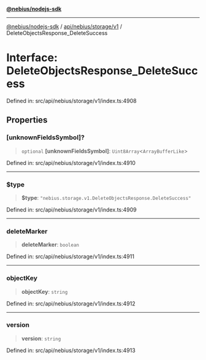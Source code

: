 [**@nebius/nodejs-sdk**](../../../../../README.md)

---

[@nebius/nodejs-sdk](../../../../../README.md) / [api/nebius/storage/v1](../README.md) / DeleteObjectsResponse_DeleteSuccess

# Interface: DeleteObjectsResponse_DeleteSuccess

Defined in: src/api/nebius/storage/v1/index.ts:4908

## Properties

### \[unknownFieldsSymbol\]?

> `optional` **\[unknownFieldsSymbol\]**: `Uint8Array`\<`ArrayBufferLike`\>

Defined in: src/api/nebius/storage/v1/index.ts:4910

---

### $type

> **$type**: `"nebius.storage.v1.DeleteObjectsResponse.DeleteSuccess"`

Defined in: src/api/nebius/storage/v1/index.ts:4909

---

### deleteMarker

> **deleteMarker**: `boolean`

Defined in: src/api/nebius/storage/v1/index.ts:4911

---

### objectKey

> **objectKey**: `string`

Defined in: src/api/nebius/storage/v1/index.ts:4912

---

### version

> **version**: `string`

Defined in: src/api/nebius/storage/v1/index.ts:4913
